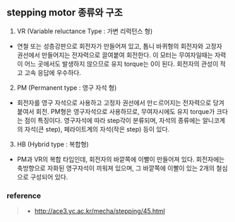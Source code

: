 ## stepping motor 종류와 구조
1. VR (Variable reluctance Type : 가변 리럭턴스 형)
  - 연철 또는 성층강판으로 회전자가 만들어져 있고, 톱니 바퀴형의 회전자와 고정자 권선에서 만들어지는 전자력으로 끌여붙여 회전한다. 이 모터는 무여자일때는 자력이 어느 곳에서도 발생하지 않으므로 유지 torque는 0이 된다. 회전자의 관성이 적고 고속 응답에 우수하다.
2. PM (Permanent type : 영구 자석 형)
  - 회전자를 영구 자석으로 사용하고 고정자 권선에서 만ㄷ르어지는 전자력으로 당겨 붙여서 회전. PM형은 영구자석으로 사용하므로, 무여자시에도 유지 torque가 크다는 점이 특징이다. 영구자석에 따라 step각이 분류되며, 자석의 종류에는 알니코계의 자석(큰 step), 페라이트계의 자석(작은 step) 등이 있다. 
3. HB (Hybrid type : 복합형)
  - PM과 VR의 복합 타입인데, 회전자의 바깥쪽에 이빨이 만들어져 있다. 회전자에는 축방향으로 자화된 영구자석이 끼워져 있으며, 그 바깥쪽에 이빨이 있는 2개의 철심으로 구성되어 있다.
 
### reference
>- http://ace3.yc.ac.kr/mecha/stepping/45.html
